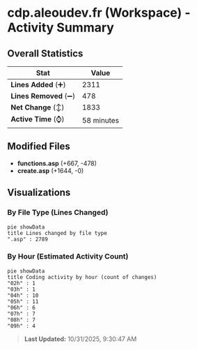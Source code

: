 # cdp.aleoudev.fr (Workspace) - Activity Summary 

## Overall Statistics

| Stat                   | Value                                                             |
| ---------------------- | ----------------------------------------------------------------- |
| **Lines Added** (➕)   | 2311                                          |
| **Lines Removed** (➖) | 478                                        |
| **Net Change** (↕)    | 1833                |
| **Active Time** (⌚)   | 58 minutes |


## Modified Files
- **functions.asp** (+667, -478)
- **create.asp** (+1644, -0)

## Visualizations

### By File Type (Lines Changed)

```mermaid
pie showData
title Lines changed by file type
".asp" : 2789
```

### By Hour (Estimated Activity Count)

```mermaid
pie showData
title Coding activity by hour (count of changes)
"02h" : 1
"03h" : 1
"04h" : 10
"05h" : 11
"06h" : 6
"07h" : 7
"08h" : 7
"09h" : 4
```


> **Last Updated:** 10/31/2025, 9:30:47 AM